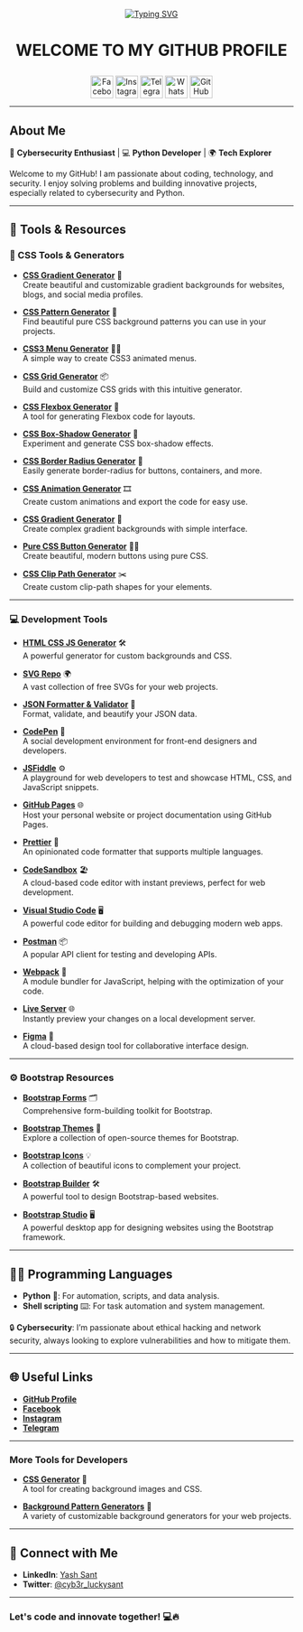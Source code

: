 <p align="center">
  <a href="#"><img src="http://readme-typing-svg.herokuapp.com?color=d1fa02&center=true&vCenter=true&multiline=false&lines=calections+lucky+git" alt="Typing SVG"></a>
</p>

# <p align="center"><b>WELCOME TO MY GITHUB PROFILE</b></p>

<p align="center">
  <a href="https://www.facebook.com/yash.santys?mibextid=ZbWKwL" target="blank"><img align="center" src="https://github.com/gauravghongde/social-icons/blob/master/SVG/Color/Facebook.svg" alt="Facebook" height="40" width="40" /></a>
  <a href="https://www.instagram.com/mr_yash_sant" target="blank"><img align="center" src="https://raw.githubusercontent.com/rahuldkjain/github-profile-readme-generator/master/src/images/icons/Social/instagram.svg" alt="Instagram" height="40" width="40" /></a>
  <a href="https://t.me/cyberluckysant" target="blank"><img align="center" src="https://github.com/gauravghongde/social-icons/blob/master/SVG/Color/Telegram.svg" alt="Telegram" height="40" width="40" /></a>
  <a href="https://whatsapp.com/channel/0029Vabe2tCGOj9mY5mnIl3n" target="blank"><img align="center" src="https://github.com/gauravghongde/social-icons/blob/master/SVG/Color/WhatsApp.svg" alt="WhatsApp" height="40" width="40" /></a>
  <a href="https://github.com/cyb3r-luckysant" target="blank"><img align="center" src="https://github.com/gauravghongde/social-icons/blob/master/SVG/Color/Github.svg" alt="GitHub" height="40" width="40" /></a>
</p>

---

## About Me
🔐 **Cybersecurity Enthusiast** | 💻 **Python Developer** | 🌍 **Tech Explorer**

Welcome to my GitHub! I am passionate about coding, technology, and security. I enjoy solving problems and building innovative projects, especially related to cybersecurity and Python.

---

## 🚀 Tools & Resources

### 🎨 CSS Tools & Generators

- **[CSS Gradient Generator](https://cssgradient.io/)** 💾  
  Create beautiful and customizable gradient backgrounds for websites, blogs, and social media profiles.
  
- **[CSS Pattern Generator](https://superdesigner.co/tools/css-backgrounds)** 🎨  
  Find beautiful pure CSS background patterns you can use in your projects.
  
- **[CSS3 Menu Generator](https://doodlenerd.com/website-tool/css3-menu-generator)** 🧑‍💻  
  A simple way to create CSS3 animated menus.

- **[CSS Grid Generator](https://cssgrid-generator.netlify.app/)** 📦  
  Build and customize CSS grids with this intuitive generator.

- **[CSS Flexbox Generator](https://www.justflexbox.com/)** 🔄  
  A tool for generating Flexbox code for layouts.

- **[CSS Box-Shadow Generator](https://getcssscan.com/css-box-shadow-examples)** 🖤  
  Experiment and generate CSS box-shadow effects.

- **[CSS Border Radius Generator](https://www.css3buttongenerator.com/border-radius-generator.php)** 🔲  
  Easily generate border-radius for buttons, containers, and more.

- **[CSS Animation Generator](https://animista.net/)** 🎞️  
  Create custom animations and export the code for easy use.

- **[CSS Gradient Generator](https://www.gradient-generator.com/)** 🌈  
  Create complex gradient backgrounds with simple interface.

- **[Pure CSS Button Generator](https://www.csstemplates.net/button-generator/)** 🧑‍💻  
  Create beautiful, modern buttons using pure CSS.

- **[CSS Clip Path Generator](https://bennettfeely.com/clippy/)** ✂️  
  Create custom clip-path shapes for your elements.

---

### 💻 Development Tools

- **[HTML CSS JS Generator](https://html-css-js.com/css/generator/background/)** 🛠️  
  A powerful generator for custom backgrounds and CSS.

- **[SVG Repo](https://www.svgrepo.com/)** 🌍  
  A vast collection of free SVGs for your web projects.

- **[JSON Formatter & Validator](https://jsonformatter.org/)** 📃  
  Format, validate, and beautify your JSON data.

- **[CodePen](https://codepen.io/)** 🔨  
  A social development environment for front-end designers and developers.

- **[JSFiddle](https://jsfiddle.net/)** ⚙️  
  A playground for web developers to test and showcase HTML, CSS, and JavaScript snippets.

- **[GitHub Pages](https://pages.github.com/)** 🌐  
  Host your personal website or project documentation using GitHub Pages.

- **[Prettier](https://prettier.io/)** 🔧  
  An opinionated code formatter that supports multiple languages.

- **[CodeSandbox](https://codesandbox.io/)** 🏖️  
  A cloud-based code editor with instant previews, perfect for web development.

- **[Visual Studio Code](https://code.visualstudio.com/)** 🖥️  
  A powerful code editor for building and debugging modern web apps.

- **[Postman](https://www.postman.com/)** 📦  
  A popular API client for testing and developing APIs.

- **[Webpack](https://webpack.js.org/)** 🔧  
  A module bundler for JavaScript, helping with the optimization of your code.

- **[Live Server](https://marketplace.visualstudio.com/items?itemName=ritwickdey.LiveServer)** 🌐  
  Instantly preview your changes on a local development server.

- **[Figma](https://www.figma.com/)** 🎨  
  A cloud-based design tool for collaborative interface design.

---

### ⚙️ Bootstrap Resources

- **[Bootstrap Forms](https://mdbootstrap.com/docs/standard/forms/overview/)** 🗂️  
  Comprehensive form-building toolkit for Bootstrap.

- **[Bootstrap Themes](https://bootswatch.com/)** 🎨  
  Explore a collection of open-source themes for Bootstrap.

- **[Bootstrap Icons](https://icons.getbootstrap.com/icons/magic/)** 💡  
  A collection of beautiful icons to complement your project.

- **[Bootstrap Builder](https://pingendo.com/)** 🛠️  
  A powerful tool to design Bootstrap-based websites.

- **[Bootstrap Studio](https://bootstrapstudio.io/)** 🖥️  
  A powerful desktop app for designing websites using the Bootstrap framework.

---

## 👨‍💻 Programming Languages

- **Python** 🐍: For automation, scripts, and data analysis.
- **Shell scripting** ⌨️: For task automation and system management.

🔒 **Cybersecurity**: I’m passionate about ethical hacking and network security, always looking to explore vulnerabilities and how to mitigate them.

---

## 🌐 Useful Links

- **[GitHub Profile](https://github.com/cyb3r-luckysant)**
- **[Facebook](https://www.facebook.com/yash.santys?mibextid=ZbWKwL)**
- **[Instagram](https://www.instagram.com/mr_yash_sant)**
- **[Telegram](https://t.me/cyberluckysant)**

---

### More Tools for Developers

- **[CSS Generator](https://webcode.tools/css-generator/background-image)** 💾  
  A tool for creating background images and CSS.
  
- **[Background Pattern Generators](https://angrytools.com/css-generator/background/)** 🎨  
  A variety of customizable background generators for your web projects.

---

## 🔗 Connect with Me

- **LinkedIn**: [Yash Sant](https://www.linkedin.com/in/yash-sant-473312a7/)
- **Twitter**: [@cyb3r_luckysant](https://twitter.com/cyb3r_luckysant)

---

### **Let's code and innovate together!** 💻🔥
